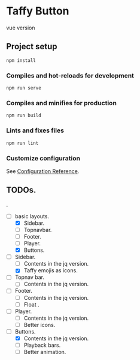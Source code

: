 # Taffy Button
vue version
## Project setup
```
npm install
```

### Compiles and hot-reloads for development
```
npm run serve
```

### Compiles and minifies for production
```
npm run build
```

### Lints and fixes files
```
npm run lint
```

### Customize configuration
See [Configuration Reference](https://cli.vuejs.org/config/).

## TODOs.
.
- [ ] basic layouts.
  - [x] Sidebar.
  - [ ] Topnavbar.
  - [ ] Footer.
  - [ ] Player.
  - [x] Buttons.
- [ ] Sidebar.
  - [ ] Contents in the jq version.
  - [x] Taffy emojis as icons.
- [ ] Topnav bar.
  - [ ] Contents in the jq version.
- [ ] Footer.
  - [ ] Contents in the jq version.
  - [ ] Float .
- [ ] Player.
  - [ ] Contents in the jq version.
  - [ ] Better icons.
- [ ] Buttons.
  - [x] Contents in the jq version.
  - [ ] Playback bars.
  - [ ] Better animation.